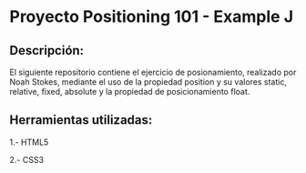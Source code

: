 # Proyecto Positioning 101 - Example J

## Descripción:

El siguiente repositorio contiene el ejercicio de posionamiento, realizado por Noah Stokes, mediante el uso de la propiedad position y su valores static, relative, fixed, absolute y la propiedad de posicionamiento float.

## Herramientas utilizadas:

1.- HTML5

2.- CSS3
